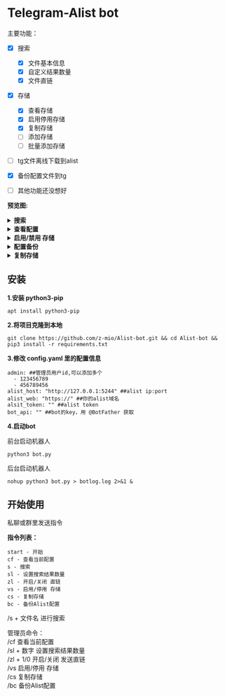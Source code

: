 # Telegram-Alist bot

主要功能：

- [x] 搜索
    - [x] 文件基本信息
    - [x] 自定义结果数量
    - [x] 文件直链
- [x] 存储
	- [x] 查看存储
    - [x] 启用停用存储
    - [x] 复制存储
    - [ ] 添加存储
    - [ ] 批量添加存储
- [ ] tg文件离线下载到alist
- [x] 备份配置文件到tg
- [ ] 其他功能还没想好


**预览图:**

<details>
<summary><b>搜索</b></summary>

![搜索预览图](https://i.328888.xyz/2023/03/11/soMAw.gif)

</details>

<details>
<summary><b>查看配置</b></summary>

![查看配置](https://i.328888.xyz/2023/03/14/9ccqZ.png)

</details>

<details>
<summary><b>启用/禁用 存储</b></summary>

![管理存储](https://i.328888.xyz/2023/03/11/ssyA5.png)

</details>



<details>
<summary><b>配置备份</b></summary>

![配置备份](https://i.328888.xyz/2023/03/13/9V2FL.png)

</details>



<details>
<summary><b>复制存储</b></summary>

自动复制存储为负载均衡，存储排序会自动加1，自动添加存储备注  
`.balance` 后面的数字为当前时间，  
![复制存储](https://i.328888.xyz/2023/03/14/9cAMV.gif)![复制存储](https://i.328888.xyz/2023/03/14/9c08w.png)

</details>


## 安装

**1.安装 python3-pip**

```
apt install python3-pip
```


**2.将项目克隆到本地**
``` 
git clone https://github.com/z-mio/Alist-bot.git && cd Alist-bot && pip3 install -r requirements.txt
```

**3.修改 config.yaml 里的配置信息**

``` 
admin: ##管理员用户id,可以添加多个
  - 123456789
  - 456789456
alist_host: "http://127.0.0.1:5244" ##alist ip:port
alist_web: "https://" ##你的alist域名
alsit_token: "" ##alist token
bot_api: "" ##bot的key，用 @BotFather 获取
```

**4.启动bot**

前台启动机器人

``` 
python3 bot.py
```

后台启动机器人

``` 
nohup python3 bot.py > botlog.log 2>&1 &
```

## 开始使用

私聊或群里发送指令

**指令列表：**

```
start - 开始
cf - 查看当前配置
s - 搜索
sl - 设置搜索结果数量
zl - 开启/关闭 直链
vs - 启用/停用 存储
cs - 复制存储
bc - 备份Alist配置
```


/s + 文件名 进行搜索  

管理员命令：  
/cf 查看当前配置  
/sl + 数字 设置搜索结果数量  
/zl + 1/0 开启/关闭 发送直链  
/vs 启用/停用 存储  
/cs 复制存储  
/bc 备份Alist配置  
